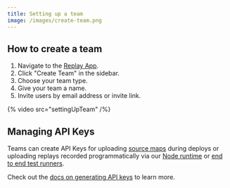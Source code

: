 ```yaml
---
title: Setting up a team
image: /images/create-team.png
---
```


## How to create a team

1.  Navigate to the [Replay App](https://app.replay.io).
2.  Click "Create Team" in the sidebar.
3.  Choose your team type.
4.  Give your team a name.
5.  Invite users by email address or invite link.

{% video src="settingUpTeam" /%}

<!-- ## Adding a replay to your team

Replays can be added to the team by selecting the team in the replay upload screen right after stopping the recording.

{% figure alt="Elements panel" src="/images/teams-2.png" height=440 width=870/%} -->

## Managing API Keys

Teams can create API Keys for uploading [source maps](/replay-cli/source-maps) during deploys or uploading replays recorded programmatically via our [Node runtime](/replay-runtimes/replay-node) or [end to end test runners](/test-runners/overview).

Check out the [docs on generating API keys](/ci-workflows/generate-api-key) to learn more.
